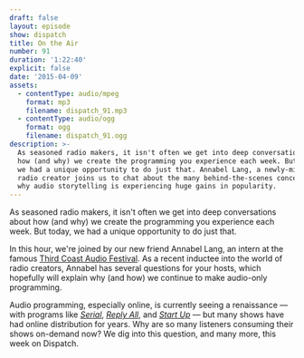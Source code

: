 ```yaml
---
draft: false
layout: episode
show: dispatch
title: On the Air
number: 91
duration: '1:22:40'
explicit: false
date: '2015-04-09'
assets:
  - contentType: audio/mpeg
    format: mp3
    filename: dispatch_91.mp3
  - contentType: audio/ogg
    format: ogg
    filename: dispatch_91.ogg
description: >-
  As seasoned radio makers, it isn't often we get into deep conversations about
  how (and why) we create the programming you experience each week. But today,
  we had a unique opportunity to do just that. Annabel Lang, a newly-minted
  radio creator joins us to chat about the many behind-the-scenes concerns, and
  why audio storytelling is experiencing huge gains in popularity.
---
```

As seasoned radio makers, it isn't often we get into deep conversations about how (and why) we create the programming you experience each week. But today, we had a unique opportunity to do just that. 

In this hour, we're joined by our new friend Annabel Lang, an intern at the famous [Third Coast Audio Festival](http://www.thirdcoastfestival.org/). As a recent inductee into the world of radio creators, Annabel has several questions for your hosts, which hopefully will explain why (and how) we continue to make audio-only programming.

Audio programming, especially online, is currently seeing a renaissance &mdash; with programs like *[Serial](http://serialpodcast.org/)*, *[Reply All](http://gimletmedia.com/show/reply-all/)*, and *[Start Up](http://gimletmedia.com/show/startup/)* &mdash; but many shows have had online distribution for years. Why are so many listeners consuming their shows on-demand now? We dig into this question, and many more, this week on Dispatch. 

